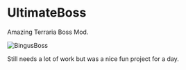 # UltimateBoss
Amazing Terraria Boss Mod.

![BingusBoss](https://user-images.githubusercontent.com/109877121/233871117-f2e283d7-a193-4c25-9454-c6c049bd00a2.png)

Still needs a lot of work but was a nice fun project for a day.
